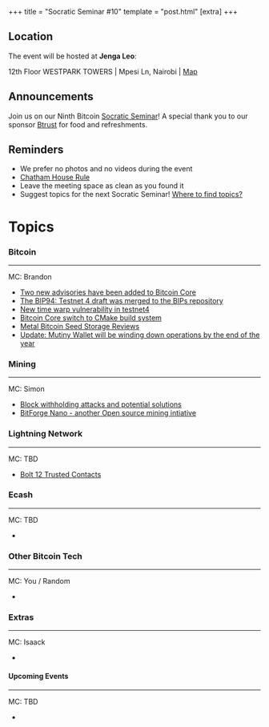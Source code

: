 +++
title = "Socratic Seminar #10"
template = "post.html"
[extra]
+++

## Location

The event will be hosted at **Jenga Leo**:

12th Floor WESTPARK TOWERS | Mpesi Ln, Nairobi | [Map](https://maps.app.goo.gl/jA86RuyuBKcE4eA47)

## Announcements

Join us on our Ninth Bitcoin [Socratic Seminar](/about)! A special thank you to our
sponsor [Btrust](http://btrust.tech/) for food and refreshments.

## Reminders

- We prefer no photos and no videos during the event
- [Chatham House Rule](https://www.chathamhouse.org/about-us/chatham-house-rule)
- Leave the meeting space as clean as you found it
- Suggest topics for the next Socratic Seminar! [Where to find topics?](/about/find-topics)

# Topics

### Bitcoin

---

MC: Brandon

- [Two new advisories have been added to Bitcoin Core](https://x.com/bitcoincoreorg/status/1818692229449306623?s=12)
- [The BIP94: Testnet 4 draft was merged to the BIPs repository](https://github.com/bitcoin/bips/blob/master/bip-0094.mediawiki)
- [New time warp vulnerability in testnet4](https://delvingbitcoin.org/t/zawy-s-alternating-timestamp-attack/1062)
- [Bitcoin Core switch to CMake build system](https://github.com/bitcoin/bitcoin/pull/30454)
- [Metal Bitcoin Seed Storage Reviews](https://jlopp.github.io/metal-bitcoin-storage-reviews/)
- [Update: Mutiny Wallet will be winding down operations by the end of the year](https://x.com/mutinywallet/status/1820465141147746760?s=46)

### Mining

---

MC: Simon

- [Block withholding attacks and potential solutions](https://mailing-list.bitcoindevs.xyz/bitcoindev/Zp%2FGADXa8J146Qqn@erisian.com.au/)
- [BitForge Nano - another Open source mining intiative](https://geyser.fund/project/bitforgenano)

### Lightning Network

---

MC: TBD

- [Bolt 12 Trusted Contacts](https://delvingbitcoin.org/t/bolt-12-trusted-contacts/1046)

### Ecash

---

MC: TBD

-

### Other Bitcoin Tech

---

MC: You / Random

-

### Extras

---

MC: Isaack

-

#### Upcoming Events

---

MC: TBD

-
